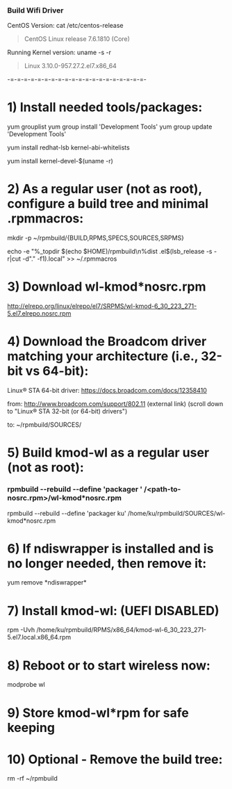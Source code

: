 ### Build Wifi Driver

CentOS Version:
cat /etc/centos-release
> CentOS Linux release 7.6.1810 (Core)

Running Kernel version:
uname -s -r
> Linux 3.10.0-957.27.2.el7.x86_64

-=-=-=-=-=-=-=-=-=-=-=-=-=-=-=-=-=-=-=-=-

# 1) Install needed tools/packages:

yum grouplist
yum group install 'Development Tools'
yum group update 'Development Tools'

yum install redhat-lsb kernel-abi-whitelists

yum install kernel-devel-$(uname -r)

# 2) As a regular user (not as root), configure a build tree and minimal .rpmmacros:

mkdir -p ~/rpmbuild/{BUILD,RPMS,SPECS,SOURCES,SRPMS}

echo -e "%_topdir $(echo $HOME)/rpmbuild\n%dist .el$(lsb_release -s -r|cut -d"." -f1).local" >> ~/.rpmmacros

# 3) Download wl-kmod*nosrc.rpm

http://elrepo.org/linux/elrepo/el7/SRPMS/wl-kmod-6_30_223_271-5.el7.elrepo.nosrc.rpm

# 4) Download the Broadcom driver matching your architecture (i.e., 32-bit vs 64-bit):

Linux® STA 64-bit driver:
https://docs.broadcom.com/docs/12358410

from:   http://www.broadcom.com/support/802.11 (external link) (scroll down to "Linux® STA 32-bit (or 64-bit) drivers")

to:      ~/rpmbuild/SOURCES/

# 5) Build kmod-wl as a regular user (not as root):

### rpmbuild --rebuild --define 'packager <your-name>' /<path-to-nosrc.rpm>/wl-kmod*nosrc.rpm

rpmbuild --rebuild --define 'packager ku' /home/ku/rpmbuild/SOURCES/wl-kmod*nosrc.rpm


# 6) If ndiswrapper is installed and is no longer needed, then remove it:
yum remove \*ndiswrapper\*


# 7) Install kmod-wl: (UEFI DISABLED)
rpm -Uvh /home/ku/rpmbuild/RPMS/x86_64/kmod-wl-6_30_223_271-5.el7.local.x86_64.rpm


# 8) Reboot or to start wireless now:
modprobe wl

# 9) Store kmod-wl*rpm for safe keeping


# 10) Optional - Remove the build tree:
rm -rf ~/rpmbuild

